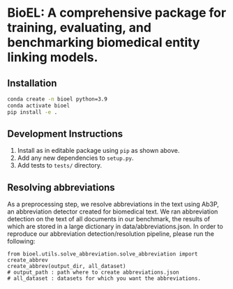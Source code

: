 # BioEL: A comprehensive package for training, evaluating, and benchmarking biomedical entity linking models.

## Installation
```bash
conda create -n bioel python=3.9
conda activate bioel
pip install -e .
```

## Development Instructions

1. Install as in editable package using `pip` as shown above.
1. Add any new dependencies to `setup.py`.
1. Add tests to `tests/` directory.

## Resolving abbreviations
As a preprocessing step, we resolve abbreviations in the text using Ab3P, an abbreviation detector created for biomedical text. We ran abbreviation detection on the text of all documents in our benchmark, the results of which are stored in a large dictionary in data/abbreviations.json. In order to reproduce our abbreviation detection/resolution pipeline, please run the following:

```
from bioel.utils.solve_abbreviation.solve_abbreviation import create_abbrev
create_abbrev(output_dir, all_dataset)
# output_path : path where to create abbreviations.json
# all_dataset : datasets for which you want the abbreviations.
```

<!-- TODO: Add quickstart, examples -->